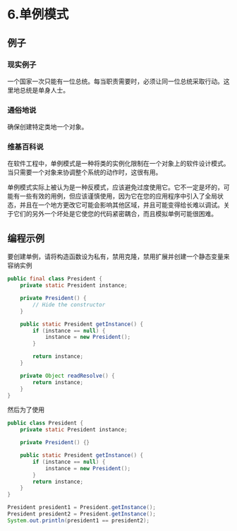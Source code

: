 # 6.单例模式

## 例子

### 现实例子

一个国家一次只能有一位总统。每当职责需要时，必须让同一位总统采取行动。这里地总统是单身人士。

### 通俗地说

确保创建特定类地一个对象。

### 维基百科说

在软件工程中，单例模式是一种将类的实例化限制在一个对象上的软件设计模式。当只需要一个对象来协调整个系统的动作时，这很有用。

单例模式实际上被认为是一种反模式，应该避免过度使用它。它不一定是坏的，可能有一些有效的用例，但应该谨慎使用，因为它在您的应用程序中引入了全局状态，并且在一个地方更改它可能会影响其他区域，并且可能变得给长难以调试。关于它们的另外一个坏处是它使您的代码紧密耦合，而且模拟单例可能很困难。

## 编程示例

要创建单例，请将构造函数设为私有，禁用克隆，禁用扩展并创建一个静态变量来容纳实例

```java
public final class President {
    private static President instance;

    private President() {
        // Hide the constructor
    }

    public static President getInstance() {
        if (instance == null) {
            instance = new President();
        }

        return instance;
    }

    private Object readResolve() {
        return instance;
    }
}
```

然后为了使用

```java
public class President {
    private static President instance;

    private President() {}

    public static President getInstance() {
        if (instance == null) {
            instance = new President();
        }
        return instance;
    }
}

President president1 = President.getInstance();
President president2 = President.getInstance();
System.out.println(president1 == president2);
```

